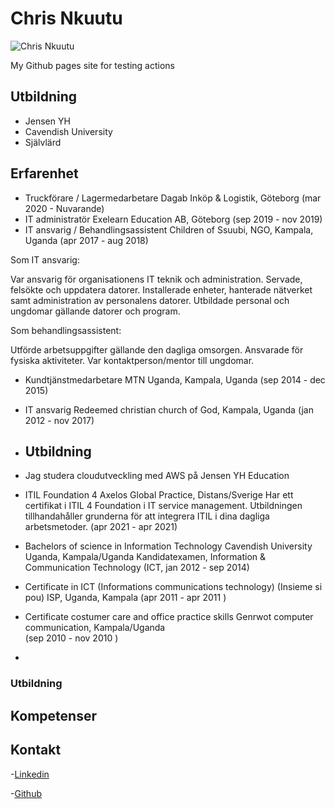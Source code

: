 # Chris Nkuutu

![Chris Nkuutu](./chrisnkuutu.png)

My Github pages site for testing actions

## Utbildning

- Jensen YH
- Cavendish University
- Självlärd

## Erfarenhet
- Truckförare / Lagermedarbetare Dagab Inköp & Logistik, Göteborg 
        (mar 2020 - Nuvarande)
- IT administratör
Exelearn Education AB, Göteborg
        (sep 2019 - nov 2019)
- IT ansvarig / Behandlingsassistent
Children of Ssuubi, NGO, Kampala, Uganda
        (apr 2017 - aug 2018)

Som IT ansvarig:

Var ansvarig för organisationens IT teknik och administration. Servade, felsökte och uppdatera datorer. Installerade enheter, hanterade nätverket samt administration av personalens datorer.
Utbildade personal och ungdomar gällande datorer och program.

Som behandlingsassistent:

Utförde arbetsuppgifter gällande den dagliga omsorgen. Ansvarade för fysiska aktiviteter.
Var kontaktperson/mentor till ungdomar.
- Kundtjänstmedarbetare
MTN Uganda, Kampala, Uganda
        (sep 2014 - dec 2015)
- IT ansvarig
Redeemed christian church of God, Kampala, Uganda
        (jan 2012 - nov 2017)
- ## Utbildning
- Jag studera cloudutveckling med AWS på Jensen YH Education 
- ITIL Foundation 4
Axelos Global Practice, Distans/Sverige
Har ett certifikat i ITIL 4 Foundation i IT service management. Utbildningen tillhandahåller grunderna för att integrera ITIL i dina dagliga arbetsmetoder.
        (apr 2021 - apr 2021)
- Bachelors of science in Information Technology
Cavendish University Uganda, Kampala/Uganda
Kandidatexamen, Information & Communication Technology (ICT, jan 2012 - sep 2014)
- Certificate in ICT (Informations communications technology) (Insieme si pou) ISP, Uganda, Kampala
        (apr 2011 - apr 2011 )
-   Certificate costumer care and office practice skills Genrwot computer communication, Kampala/Uganda   
            (sep 2010 - nov 2010 )

- 
###  Utbildning 

### 

## Kompetenser

## Kontakt

-[Linkedin](in/chris-nkuutu)

-[Github](https://github.com/chris-nkuutu)



